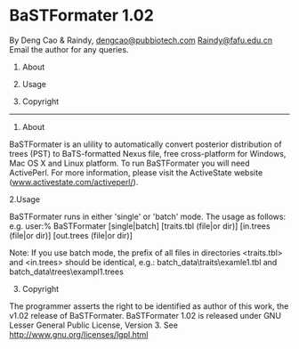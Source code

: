 BaSTFormater 1.02
=====================

By Deng Cao & Raindy, 
dengcao@pubbiotech.com
Raindy@fafu.edu.cn
Email the author for any queries.

1. About

2. Usage

3. Copyright

----------------------

1. About

BaSTFormater is an ulility to automatically convert posterior distribution of trees (PST) to BaTS-formatted Nexus file, free cross-platform for Windows, Mac OS X and Linux platform.
To run BaSTFormater you will need ActivePerl. For more information, please visit the ActiveState website (www.activestate.com/activeperl/).


2.Usage

BaSTFormater runs in either 'single' or 'batch' mode. The usage as follows:
e.g. 
user:% BaSTFormater [single|batch] [traits.tbl (file|or dir)] [in.trees (file|or dir)] [out.trees (file|or dir)]

Note: If you use batch mode, the prefix of all files in directories <traits.tbl> and <in.trees> should be identical, e.g.: 
batch_data\traits\examle1.tbl and batch_data\trees\exampl1.trees


3. Copyright

The programmer asserts the right to be identified as author of this work, the v1.02 release of BaSTFormater. BaSTFormater 1.02 is released under GNU Lesser General Public License, Version 3. See http://www.gnu.org/licenses/lgpl.html

